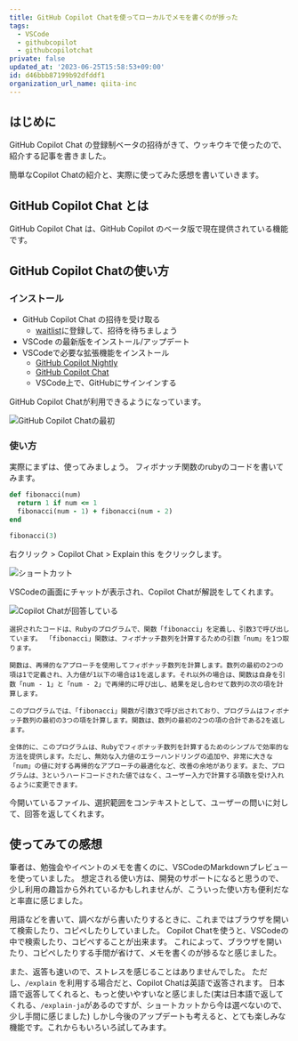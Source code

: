 ```yaml
---
title: GitHub Copilot Chatを使ってローカルでメモを書くのが捗った
tags:
  - VSCode
  - githubcopilot
  - githubcopilotchat
private: false
updated_at: '2023-06-25T15:58:53+09:00'
id: d46bbb87199b92dfddf1
organization_url_name: qiita-inc
---
```

## はじめに

GitHub Copilot Chat の登録制ベータの招待がきて、ウッキウキで使ったので、紹介する記事を書きました。

簡単なCopilot Chatの紹介と、実際に使ってみた感想を書いていきます。

## GitHub Copilot Chat とは

GitHub Copilot Chat は、GitHub Copilot のベータ版で現在提供されている機能です。

## GitHub Copilot Chatの使い方

### インストール

- GitHub Copilot Chat の招待を受け取る
  - [waitlist](https://github.com/github-copilot/chat_waitlist_signup/join)に登録して、招待を待ちましょう
- VSCode の最新版をインストール/アップデート
- VSCodeで必要な拡張機能をインストール
  - [GitHub Copilot Nightly](https://marketplace.visualstudio.com/items?itemName=GitHub.copilot-nightly)
  - [GitHub Copilot Chat](https://marketplace.visualstudio.com/items?itemName=GitHub.copilot-chat)
  - VSCode上で、GitHubにサインインする

GitHub Copilot Chatが利用できるようになっています。

![GitHub Copilot Chatの最初](https://qiita-image-store.s3.ap-northeast-1.amazonaws.com/0/166596/95a3ae41-6a5c-144f-1c7d-411d8d5384c6.png)

### 使い方

実際にまずは、使ってみましょう。
フィボナッチ関数のrubyのコードを書いてみます。

```ruby:fibonacci.rb
def fibonacci(num)
  return 1 if num <= 1
  fibonacci(num - 1) + fibonacci(num - 2)
end

fibonacci(3)
```

右クリック > Copilot Chat > Explain this をクリックします。

![ショートカット](https://qiita-image-store.s3.ap-northeast-1.amazonaws.com/0/166596/dbd0061f-940f-0ec5-36b8-74d0e17434f6.png)

VSCodeの画面にチャットが表示され、Copilot Chatが解説をしてくれます。

![Copilot Chatが回答している](https://qiita-image-store.s3.ap-northeast-1.amazonaws.com/0/166596/feb93b49-d34e-75f5-c6a1-aefea3320243.png)

```
選択されたコードは、Rubyのプログラムで、関数「fibonacci」を定義し、引数3で呼び出しています。 「fibonacci」関数は、フィボナッチ数列を計算するための引数「num」を1つ取ります。

関数は、再帰的なアプローチを使用してフィボナッチ数列を計算します。数列の最初の2つの項は1で定義され、入力値が1以下の場合は1を返します。それ以外の場合は、関数は自身を引数「num - 1」と「num - 2」で再帰的に呼び出し、結果を足し合わせて数列の次の項を計算します。

このプログラムでは、「fibonacci」関数が引数3で呼び出されており、プログラムはフィボナッチ数列の最初の3つの項を計算します。関数は、数列の最初の2つの項の合計である2を返します。

全体的に、このプログラムは、Rubyでフィボナッチ数列を計算するためのシンプルで効率的な方法を提供します。ただし、無効な入力値のエラーハンドリングの追加や、非常に大きな「num」の値に対する再帰的なアプローチの最適化など、改善の余地があります。また、プログラムは、3というハードコードされた値ではなく、ユーザー入力で計算する項数を受け入れるように変更できます。
```

今開いているファイル、選択範囲をコンテキストとして、ユーザーの問いに対して、回答を返してくれます。

## 使ってみての感想

筆者は、勉強会やイベントのメモを書くのに、VSCodeのMarkdownプレビューを使っていました。
想定される使い方は、開発のサポートになると思うので、少し利用の趣旨から外れているかもしれませんが、こういった使い方も便利だなと率直に感じました。

用語などを書いて、調べながら書いたりするときに、これまではブラウザを開いて検索したり、コピペしたりしていました。
Copilot Chatを使うと、VSCodeの中で検索したり、コピペすることが出来ます。
これによって、ブラウザを開いたり、コピペしたりする手間が省けて、メモを書くのが捗るなと感じました。

また、返答も速いので、ストレスを感じることはありませんでした。
ただし、`/explain` を利用する場合だと、Copilot Chatは英語で返答されます。
日本語で返答してくれると、もっと使いやすいなと感じました(実は日本語で返してくれる、`/explain-ja`があるのですが、ショートカットから今は選べないので、少し手間に感じました)
しかし今後のアップデートも考えると、とても楽しみな機能です。これからもいろいろ試してみます。
